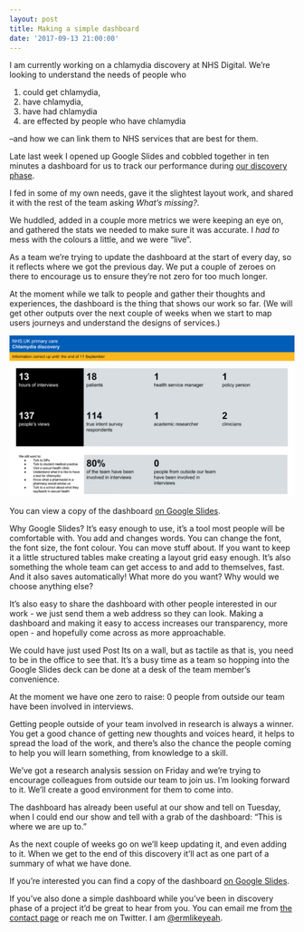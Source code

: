 ```yaml
---
layout: post
title: Making a simple dashboard
date: '2017-09-13 21:00:00'
---
```

I am currently working on a chlamydia discovery at NHS Digital. We’re looking to understand the needs of people who

1. could get chlamydia,
2. have chlamydia,
3. have had chlamydia
4. are effected by people who have chlamydia

–and how we can link them to NHS services that are best for them.

Late last week I opened up Google Slides and cobbled together in ten minutes a dashboard for us to track our performance during [our discovery phase](https://www.gov.uk/service-manual/agile-delivery/how-the-discovery-phase-works).

I fed in some of my own needs, gave it the slightest layout work, and shared it with the rest of the team asking *What’s missing?*.

We huddled, added in a couple more metrics we were keeping an eye on, and gathered the stats we needed to make sure it was accurate. I _had to_ mess with the colours a little, and we were “live”.

As a team we’re trying to update the dashboard at the start of every day, so it reflects where we got the previous day.  We put a couple of zeroes on there to encourage us to ensure they’re not zero for too much longer.

At the moment while we talk to people and gather their thoughts and experiences, the dashboard is the thing that shows our work so far. (We will get other outputs over the next couple of weeks when we start to map users journeys and understand the designs of services.)

![A screen grab of the dashboard](/assets/13-09-2017-primary-care-discovery-dashboard.jpg)

You can view a copy of the dashboard [on Google Slides](https://docs.google.com/presentation/d/15dz6aI76mI9p3eutbWtg6TV1L_0Hs8E-z_zj7Bj8l6A/edit#slide=id.p).

Why Google Slides? It’s easy enough to use, it’s a tool most people will be comfortable with. You add and changes words. You can change the font, the font size, the font colour. You can move stuff about. If you want to keep it a little structured tables make creating a layout grid easy enough. It’s also something the whole team can get access to and add to themselves, fast. And it also saves automatically! What more do you want? Why would we choose anything else?

It’s also easy to share the dashboard with other people interested in our work - we just send them a web address so they can look. Making a dashboard and making it easy to access increases our transparency, more open - and hopefully come across as more approachable.

We could have just used Post Its on a wall, but as tactile as that is, you need to be in the office to see that. It’s a busy time as a team so hopping into the Google Slides deck can be done at a desk of the team member’s convenience.

At the moment we have one zero to raise: 0 people from outside our  team have been involved in interviews.

Getting people outside of your team involved in research is always a winner. You get a good chance of getting new thoughts and voices heard, it helps to spread the load of the work, and there’s also the chance the people coming to help you will learn something, from knowledge to a skill.

We’ve got a research analysis session on Friday and we’re trying to encourage colleagues from outside our team to join us. I’m looking forward to it. We’ll create a good environment for them to come into.

The dashboard has already been useful at our show and tell on Tuesday, when I could end our show and tell with a grab of the dashboard: “This is where we are up to.”

As the next couple of weeks go on we’ll keep updating it, and even adding to it. When we get to the end of this discovery it’ll act as one part of a summary of what we have done.

If you’re interested you can find a copy of the dashboard [on Google Slides](https://docs.google.com/presentation/d/15dz6aI76mI9p3eutbWtg6TV1L_0Hs8E-z_zj7Bj8l6A/edit#slide=id.p).

If you’ve also done a simple dashboard while you’ve been in discovery phase of a project it’d be great to hear from you. You can email me from [the contact page](/contact) or reach me on Twitter. I am [@ermlikeyeah](https://twitter.com/ermlikeyeah).
